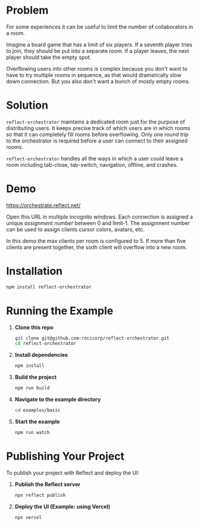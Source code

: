 # Problem

For some experiences it can be useful to limit the number of collaborators in a room.

Imagine a board game that has a limit of six players. If a seventh player tries to join, they should be put into a separate room. If a player leaves, the next player should take the empty spot.

Overflowing users into other rooms is complex because you don't want to have to try multiple rooms in sequence, as that would dramatically slow down connection. But you also don't want a bunch of mostly empty rooms.

# Solution

`reflect-orchestrator` maintains a dedicated room just for the purpose of distributing users. It keeps precise track of which users are in which rooms so that it can completely fill rooms before overflowing. Only one round trip to the orchestrator is required before a user can connect to their assigned rooms.

`reflect-orchestrator` handles all the ways in which a user could leave a room including tab-close, tab-switch, navigation, offline, and crashes.

# Demo

https://orchestrate.reflect.net/

Open this URL in multiple incognito windows. Each connection is assigned a unique _assignment number_ between 0 and limit-1. The assignment number can be used to assign clients cursor colors, avatars, etc.

In this demo the max clients per room is configured to 5. If more than five clients are present together, the sixth client will overflow into a new room.

# Installation

```bash
npm install reflect-orchestrator
```

# Running the Example

1. **Clone this repo**

   ```bash
   git clone git@github.com:rocicorp/reflect-orchestrator.git
   cd reflect-orchestrator
   ```

1. **Install dependencies**

   ```bash
   npm install
   ```

1. **Build the project**

   ```bash
   npm run build
   ```

1. **Navigate to the example directory**

   ```bash
   cd examples/basic
   ```

1. **Start the example**
   ```bash
   npm run watch
   ```

# Publishing Your Project

To publish your project with Reflect and deploy the UI:

1. **Publish the Reflect server**

   ```bash
   npx reflect publish
   ```

2. **Deploy the UI (Example: using Vercel)**
   ```bash
   npx vercel
   ```

